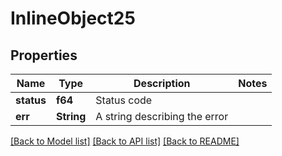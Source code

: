 # InlineObject25

## Properties

Name | Type | Description | Notes
------------ | ------------- | ------------- | -------------
**status** | **f64** | Status code | 
**err** | **String** | A string describing the error | 

[[Back to Model list]](../README.md#documentation-for-models) [[Back to API list]](../README.md#documentation-for-api-endpoints) [[Back to README]](../README.md)


